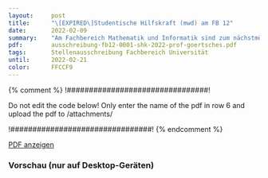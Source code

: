 ```yaml
---
layout:     post
title:      "\[EXPIRED\]Studentische Hilfskraft (mwd) am FB 12"
date:       2022-02-09
summary:    "Am Fachbereich Mathematik und Informatik sind zum nächstmöglichen Zeitpunkt, befristet bis zum 30. September 2022, zwei Stellen (40 Std./Monat) als Studentische Hilfskraft (m/w/d) zu besetzen. Zu den Aufgaben gehört die Entwicklung sowie Durchführung von Ideen zum Studierendenmarketing des Fachbereichs, insbesondere die Pflege der Außendarstellung des Fachbereichs in Social Media."
pdf:        ausschreibung-fb12-0001-shk-2022-prof-goertsches.pdf
tags:       Stellenausschreibung Fachbereich Universität
until:		2022-02-21
color:      FFCCF9
---
```


{% comment %}
!################################!

Do not edit the code below! Only enter the name of the pdf in row 6 and upload the pdf to /attachments/

!################################!
{% endcomment %}

<a class="btn btn-primary" href="{{ site.url }}/attachments/{{page.pdf}}">PDF anzeigen</a>

<h3>Vorschau (nur auf Desktop-Geräten)</h3>
<div class="d-none d-sm-block">
    <object data="{{ site.url }}/attachments/{{page.pdf}}" width="100%" height="1010" type='application/pdf'>
    </object>
</div>

